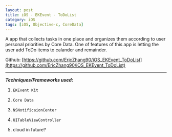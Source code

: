 ```yaml
---
layout: post
title: iOS - EKEvent - ToDoList
category: iOS
tags: [iOS, Objective-c, CoreData]
---
```


A app that collects tasks in one place and organizes them according to user personal priorities by Core Data. One of features of this app is letting the user add ToDo items to calander and remainder.


  Github: [https://github.com/EricZhang90/iOS_EKEvent_ToDoList](https://github.com/EricZhang90/iOS_EKEvent_ToDoList)


 ***
  
  
  *__Techniques/Frameworks used:__*

1. `EKEvent Kit`

2. `Core Data`

3. `NSNotificaionCenter`

4. `UITableViewController`

5. cloud in future?
